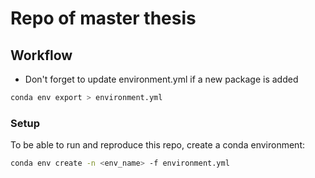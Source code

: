 # Repo of master thesis




## Workflow


- Don't forget to update environment.yml if a new package is added
```bash
conda env export > environment.yml
```

### Setup
To be able to run and reproduce this repo, create a conda environment:
```bash
conda env create -n <env_name> -f environment.yml
```
